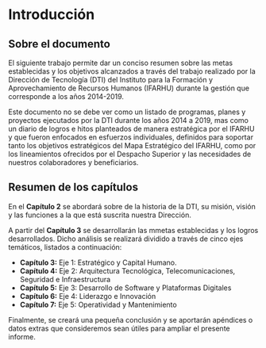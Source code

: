 # Introducción

## Sobre el documento

El siguiente trabajo permite dar un conciso resumen sobre las metas establecidas y los objetivos alcanzados a través del trabajo realizado por la Dirección de Tecnología (DTI) del Instituto para la Formación y Aprovechamiento de Recursos Humanos (IFARHU) durante la gestión que corresponde a los años 2014-2019.

Este documento no se debe ver como un listado de programas, planes y proyectos ejecutados por la DTI durante los años 2014 a 2019, mas como un diario de logros e hitos planteados de manera estratégica por el IFARHU y que fueron enfocados en esfuerzos individuales, definidos para soportar tanto los objetivos estratégicos del Mapa Estratégico del IFARHU, como por los lineamientos ofrecidos por el Despacho Superior y las necesidades de nuestros colaboradores y beneficiarios.

## Resumen de los capítulos

En el **Capítulo 2** se abordará sobre de la historia de la DTI, su misión, visión y las funciones a la que está suscrita nuestra Dirección.

A partir del **Capítulo 3** se desarrollarán las mmetas establecidas y los logros desarrollados. Dicho análisis se realizará dividido a través de cinco ejes temáticos, listados a continuación:

- **Capítulo 3:** Eje 1: Estratégico y Capital Humano.
- **Capítulo 4:** Eje 2: Arquitectura Tecnológica, Telecomunicaciones, Seguridad e Infraestructura
- **Capítulo 5:** Eje 3: Desarrollo de Software y Plataformas Digitales
- **Capítulo 6:** Eje 4: Liderazgo e Innovación
- **Capítulo 7:** Eje 5: Operatividad y Mantenimiento

Finalmente, se creará una pequeña conclusión y se aportarán apéndices o datos extras que consideremos sean útiles para ampliar el presente informe.
